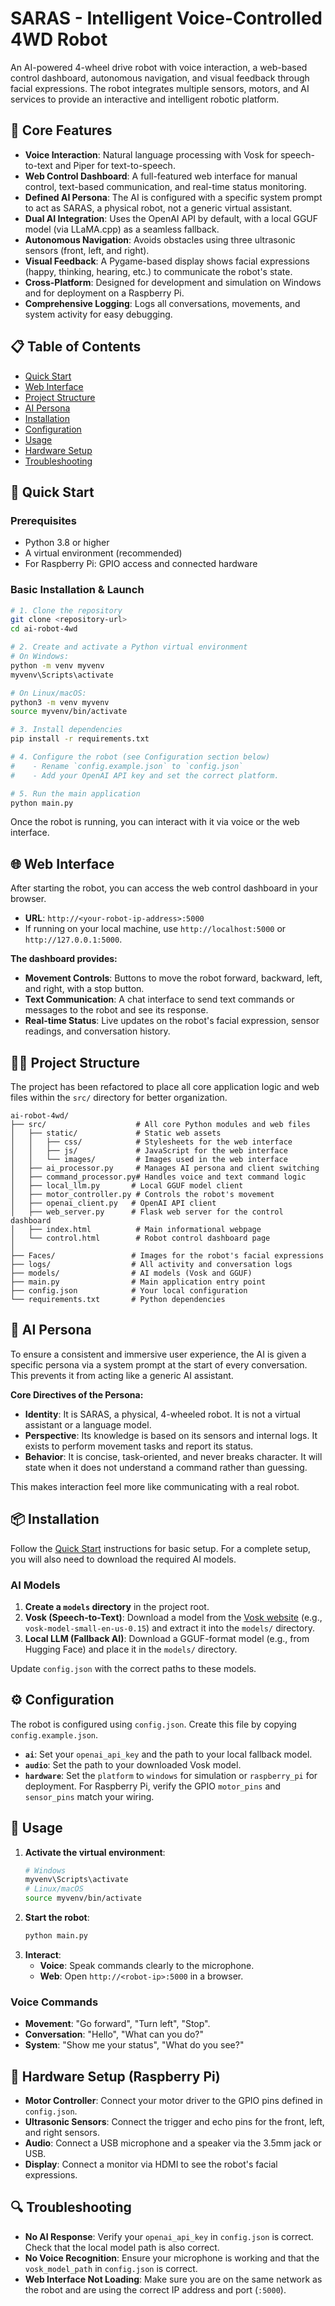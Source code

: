 # SARAS - Intelligent Voice-Controlled 4WD Robot

An AI-powered 4-wheel drive robot with voice interaction, a web-based control dashboard, autonomous navigation, and visual feedback through facial expressions. The robot integrates multiple sensors, motors, and AI services to provide an interactive and intelligent robotic platform.

## 🤖 Core Features

- **Voice Interaction**: Natural language processing with Vosk for speech-to-text and Piper for text-to-speech.
- **Web Control Dashboard**: A full-featured web interface for manual control, text-based communication, and real-time status monitoring.
- **Defined AI Persona**: The AI is configured with a specific system prompt to act as SARAS, a physical robot, not a generic virtual assistant.
- **Dual AI Integration**: Uses the OpenAI API by default, with a local GGUF model (via LLaMA.cpp) as a seamless fallback.
- **Autonomous Navigation**: Avoids obstacles using three ultrasonic sensors (front, left, and right).
- **Visual Feedback**: A Pygame-based display shows facial expressions (happy, thinking, hearing, etc.) to communicate the robot's state.
- **Cross-Platform**: Designed for development and simulation on Windows and for deployment on a Raspberry Pi.
- **Comprehensive Logging**: Logs all conversations, movements, and system activity for easy debugging.

## 📋 Table of Contents

- [Quick Start](#-quick-start)
- [Web Interface](#-web-interface)
- [Project Structure](#-project-structure)
- [AI Persona](#-ai-persona)
- [Installation](#-installation)
- [Configuration](#-configuration)
- [Usage](#-usage)
- [Hardware Setup](#-hardware-setup)
- [Troubleshooting](#-troubleshooting)

## 🚀 Quick Start

### Prerequisites

- Python 3.8 or higher
- A virtual environment (recommended)
- For Raspberry Pi: GPIO access and connected hardware

### Basic Installation & Launch

```bash
# 1. Clone the repository
git clone <repository-url>
cd ai-robot-4wd

# 2. Create and activate a Python virtual environment
# On Windows:
python -m venv myvenv
myvenv\Scripts\activate

# On Linux/macOS:
python3 -m venv myvenv
source myvenv/bin/activate

# 3. Install dependencies
pip install -r requirements.txt

# 4. Configure the robot (see Configuration section below)
#    - Rename `config.example.json` to `config.json`
#    - Add your OpenAI API key and set the correct platform.

# 5. Run the main application
python main.py
```

Once the robot is running, you can interact with it via voice or the web interface.

## 🌐 Web Interface

After starting the robot, you can access the web control dashboard in your browser.

- **URL**: `http://<your-robot-ip-address>:5000`
- If running on your local machine, use `http://localhost:5000` or `http://127.0.0.1:5000`.

**The dashboard provides:**
- **Movement Controls**: Buttons to move the robot forward, backward, left, and right, with a stop button.
- **Text Communication**: A chat interface to send text commands or messages to the robot and see its response.
- **Real-time Status**: Live updates on the robot's facial expression, sensor readings, and conversation history.

## 👨‍💻 Project Structure

The project has been refactored to place all core application logic and web files within the `src/` directory for better organization.

```
ai-robot-4wd/
├── src/                    # All core Python modules and web files
│   ├── static/             # Static web assets
│   │   ├── css/            # Stylesheets for the web interface
│   │   ├── js/             # JavaScript for the web interface
│   │   └── images/         # Images used in the web interface
│   ├── ai_processor.py     # Manages AI persona and client switching
│   ├── command_processor.py# Handles voice and text command logic
│   ├── local_llm.py       # Local GGUF model client
│   ├── motor_controller.py # Controls the robot's movement
│   ├── openai_client.py   # OpenAI API client
│   ├── web_server.py      # Flask web server for the control dashboard
│   ├── index.html          # Main informational webpage
│   └── control.html        # Robot control dashboard page
│
├── Faces/                 # Images for the robot's facial expressions
├── logs/                  # All activity and conversation logs
├── models/                # AI models (Vosk and GGUF)
├── main.py                # Main application entry point
├── config.json            # Your local configuration
└── requirements.txt       # Python dependencies
```

## 🤖 AI Persona

To ensure a consistent and immersive user experience, the AI is given a specific persona via a system prompt at the start of every conversation. This prevents it from acting like a generic AI assistant.

**Core Directives of the Persona:**
- **Identity**: It is SARAS, a physical, 4-wheeled robot. It is not a virtual assistant or a language model.
- **Perspective**: Its knowledge is based on its sensors and internal logs. It exists to perform movement tasks and report its status.
- **Behavior**: It is concise, task-oriented, and never breaks character. It will state when it does not understand a command rather than guessing.

This makes interaction feel more like communicating with a real robot.

## 📦 Installation

Follow the [Quick Start](#-quick-start) instructions for basic setup. For a complete setup, you will also need to download the required AI models.

### AI Models

1.  **Create a `models` directory** in the project root.
2.  **Vosk (Speech-to-Text)**: Download a model from the [Vosk website](https://alphacephei.com/vosk/models) (e.g., `vosk-model-small-en-us-0.15`) and extract it into the `models/` directory.
3.  **Local LLM (Fallback AI)**: Download a GGUF-format model (e.g., from Hugging Face) and place it in the `models/` directory.

Update `config.json` with the correct paths to these models.

## ⚙️ Configuration

The robot is configured using `config.json`. Create this file by copying `config.example.json`.

- **`ai`**: Set your `openai_api_key` and the path to your local fallback model.
- **`audio`**: Set the path to your downloaded Vosk model.
- **`hardware`**: Set the `platform` to `windows` for simulation or `raspberry_pi` for deployment. For Raspberry Pi, verify the GPIO `motor_pins` and `sensor_pins` match your wiring.

## 🎯 Usage

1.  **Activate the virtual environment**:
    ```bash
    # Windows
    myvenv\Scripts\activate
    # Linux/macOS
    source myvenv/bin/activate
    ```
2.  **Start the robot**:
    ```bash
    python main.py
    ```
3.  **Interact**:
    - **Voice**: Speak commands clearly to the microphone.
    - **Web**: Open `http://<robot-ip>:5000` in a browser.

### Voice Commands

- **Movement**: "Go forward", "Turn left", "Stop".
- **Conversation**: "Hello", "What can you do?"
- **System**: "Show me your status", "What do you see?"

## 🔧 Hardware Setup (Raspberry Pi)

- **Motor Controller**: Connect your motor driver to the GPIO pins defined in `config.json`.
- **Ultrasonic Sensors**: Connect the trigger and echo pins for the front, left, and right sensors.
- **Audio**: Connect a USB microphone and a speaker via the 3.5mm jack or USB.
- **Display**: Connect a monitor via HDMI to see the robot's facial expressions.

## 🔍 Troubleshooting

- **No AI Response**: Verify your `openai_api_key` in `config.json` is correct. Check that the local model path is also correct.
- **No Voice Recognition**: Ensure your microphone is working and that the `vosk_model_path` in `config.json` is correct.
- **Web Interface Not Loading**: Make sure you are on the same network as the robot and are using the correct IP address and port (`:5000`).
